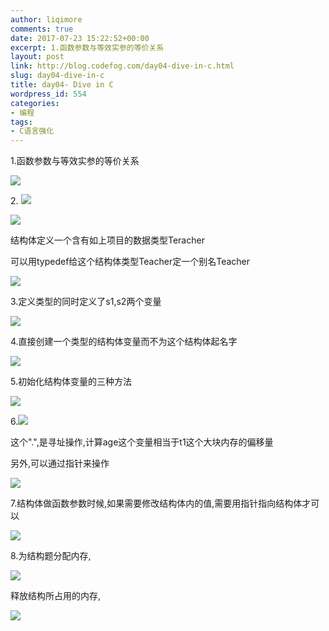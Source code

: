 ```yaml
---
author: liqimore
comments: true
date: 2017-07-23 15:22:52+00:00
excerpt: 1.函数参数与等效实参的等价关系
layout: post
link: http://blog.codefog.com/day04-dive-in-c.html
slug: day04-dive-in-c
title: day04- Dive in C
wordpress_id: 554
categories:
- 编程
tags:
- C语言强化
---
```


1.函数参数与等效实参的等价关系

![](https://static.timelovelife.com/qiniu/old/2017/07/ee46559d3df289da5a7bd7132817027c.png)

2. ![](https://static.timelovelife.com/qiniu/old/2017/07/c7c1a81ce06b4263baa0c45764d7f18a.png)

![](https://static.timelovelife.com/qiniu/old/2017/07/02f91d77afaece2673abb5df7feeba16.png)

结构体定义一个含有如上项目的数据类型Teracher

可以用typedef给这个结构体类型Teacher定一个别名Teacher

![](https://static.timelovelife.com/qiniu/old/2017/07/51bdf0189309dc0bc76b07d74814adb9.png)

3.定义类型的同时定义了s1,s2两个变量

![](https://static.timelovelife.com/qiniu/old/2017/07/851357e03c8891b6181c459221fb452d.png)

4.直接创建一个类型的结构体变量而不为这个结构体起名字

![](https://static.timelovelife.com/qiniu/old/2017/07/4ba71f52a354026883da7af45de26506.png)

5.初始化结构体变量的三种方法

![](https://static.timelovelife.com/qiniu/old/2017/07/6359abaea28e4a9c29476f551c6c32fa.png)

6.![](https://static.timelovelife.com/qiniu/old/2017/07/70a305d77945ea5a752199af978fa47f.png)

这个".",是寻址操作,计算age这个变量相当于t1这个大块内存的偏移量

另外,可以通过指针来操作

![](https://static.timelovelife.com/qiniu/old/2017/07/2bf9f0c360ca34f9ad88d5cf556fc550.png)

7.结构体做函数参数时候,如果需要修改结构体内的值,需要用指针指向结构体才可以

![](https://static.timelovelife.com/qiniu/old/2017/07/ba865876df309025a6664e15d74ff453.png)

8.为结构题分配内存,

![](https://static.timelovelife.com/qiniu/old/2017/07/520fba1a2206d215e9a885114f536384.png)

释放结构所占用的内存,

![](https://static.timelovelife.com/qiniu/old/2017/07/2a4d24d4be8034778558b2eaba2d4e35.png)
